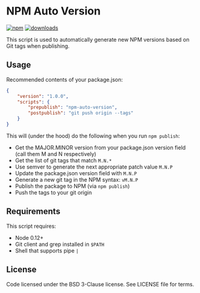 # NPM Auto Version

[![npm](https://img.shields.io/npm/v/npm-auto-version.svg?maxAge=2592000)](https://www.npmjs.com/package/npm-auto-version)
[![downloads](https://img.shields.io/npm/dt/npm-auto-version.svg?maxAge=2592000)](https://www.npmjs.com/package/npm-auto-version)

This script is used to automatically generate new NPM versions based on Git tags when publishing.

## Usage

Recommended contents of your package.json:

```json
{
    "version": "1.0.0",
    "scripts": {
        "prepublish": "npm-auto-version",
        "postpublish": "git push origin --tags"
    }
}
```

This will (under the hood) do the following when you run `npm publish`:

 - Get the MAJOR.MINOR version from your package.json version field (call them M and N respectively)
 - Get the list of git tags that match `M.N.*`
 - Use semver to generate the next appropriate patch value `M.N.P`
 - Update the package.json version field with `M.N.P`
 - Generate a new git tag in the NPM syntax: `vM.N.P`
 - Publish the package to NPM (via `npm publish`)
 - Push the tags to your git origin

## Requirements

This script requires:

 - Node 0.12+
 - Git client and grep installed in `$PATH`
 - Shell that supports pipe `|`

## License

Code licensed under the BSD 3-Clause license. See LICENSE file for terms.
